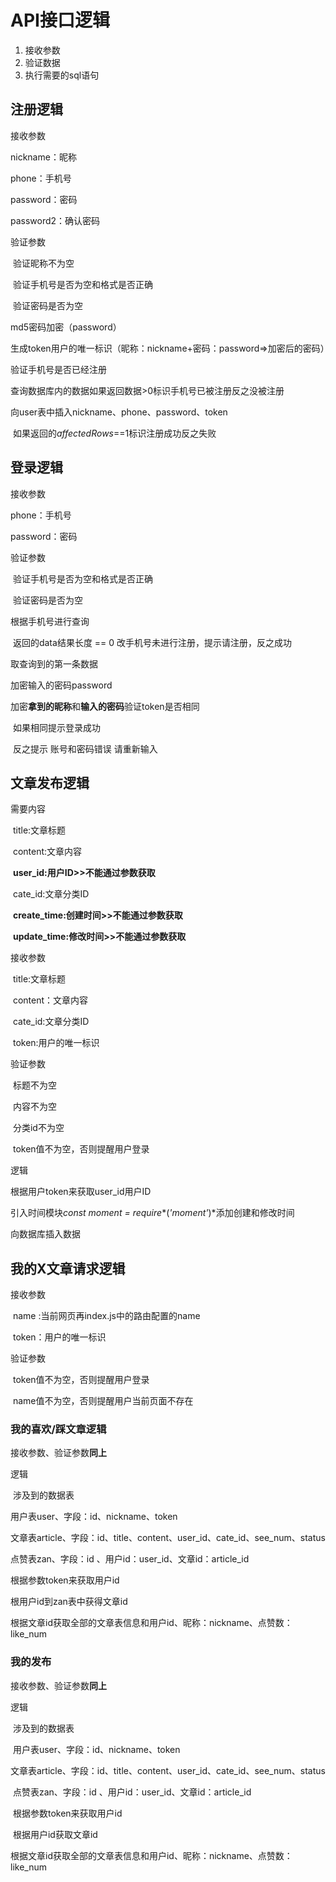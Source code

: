 # API接口逻辑

1. 接收参数
2. 验证数据
3. 执行需要的sql语句

## 注册逻辑

接收参数

nickname：昵称

phone：手机号

password：密码

password2：确认密码

验证参数

​	验证昵称不为空

​	验证手机号是否为空和格式是否正确

​	验证密码是否为空

md5密码加密（password）

生成token用户的唯一标识（昵称：nickname+密码：password=>加密后的密码）

验证手机号是否已经注册

​	查询数据库内的数据如果返回数据>0标识手机号已被注册反之没被注册

向user表中插入nickname、phone、password、token

​	如果返回的*affectedRows*==1标识注册成功反之失败

## 登录逻辑

接收参数

phone：手机号

password：密码

验证参数

​	验证手机号是否为空和格式是否正确

​	验证密码是否为空

根据手机号进行查询

​	返回的data结果长度 == 0 改手机号未进行注册，提示请注册，反之成功

取查询到的第一条数据

加密输入的密码password

加密**拿到的昵称**和**输入的密码**验证token是否相同

​	如果相同提示登录成功

​	反之提示 账号和密码错误 请重新输入

## 文章发布逻辑

需要内容

​	title:文章标题

​	content:文章内容

​	**user_id:用户ID>>不能通过参数获取**

​	cate_id:文章分类ID

​	**create_time:创建时间>>不能通过参数获取**

​	**update_time:修改时间>>不能通过参数获取**

接收参数

​	title:文章标题

​	content：文章内容

​	cate_id:文章分类ID

​	token:用户的唯一标识

验证参数

​	标题不为空

​	内容不为空

​	分类id不为空

​	token值不为空，否则提醒用户登录

逻辑

根据用户token来获取user_id用户ID

引入时间模块*const* *moment* *=* *require**(*'moment'*)*添加创建和修改时间

向数据库插入数据

## 我的X文章请求逻辑

接收参数

​	name :当前网页再index.js中的路由配置的name

​	token：用户的唯一标识

验证参数

​	token值不为空，否则提醒用户登录

​	name值不为空，否则提醒用户当前页面不存在

### 我的喜欢/踩文章逻辑

接收参数、验证参数**同上**

逻辑

​	涉及到的数据表

用户表user、字段：id、nickname、token

文章表article、字段：id、title、content、user_id、cate_id、see_num、status

点赞表zan、字段：id 、用户id：user_id、文章id：article_id

根据参数token来获取用户id

根用户id到zan表中获得文章id

根据文章id获取全部的文章表信息和用户id、昵称：nickname、点赞数：like_num

### 我的发布

接收参数、验证参数**同上**

逻辑

​	涉及到的数据表

​	用户表user、字段：id、nickname、token

​	文章表article、字段：id、title、content、user_id、cate_id、see_num、status

​	点赞表zan、字段：id 、用户id：user_id、文章id：article_id

​	根据参数token来获取用户id

​	根据用户id获取文章id

​	根据文章id获取全部的文章表信息和用户id、昵称：nickname、点赞数：like_num

